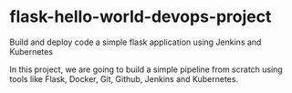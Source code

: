 # flask-hello-world-devops-project
Build and deploy code a simple flask application using Jenkins and Kubernetes
 
In this project, we are going to build a simple pipeline from scratch using tools like Flask, Docker, Git, Github, Jenkins and Kubernetes.